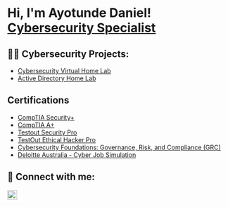 <h1>Hi, I'm Ayotunde Daniel! <br/><a href="https://www.linkedin.com/in/ayotundedaniel/">Cybersecurity Specialist</a>

<h2>👨‍💻 Cybersecurity Projects:</h2>

  - [Cybersecurity Virtual Home Lab](https://github.com/Cyberdan01/Cybersecurity-Virtual-Home-Lab/tree/main)
  - [Active Directory Home Lab](https://github.com/Cyberdan01/ActiveDirectoryLab)

<h2>Certifications</h2>

 - [CompTIA Security+](https://certification.testout.com/verifycert/6-2C6-VLTPDC)
 - [CompTIA A+](https://certification.testout.com/verifycert/6-2C6-VLTPDC)
 - [Testout Security Pro](https://certification.testout.com/verifycert/6-2C6-VLTPDC)
 - [TestOut Ethical Hacker Pro](https://certification.testout.com/verifycert/6-2C6-VMPH34)
 - [Cybersecurity Foundations: Governance, Risk, and Compliance (GRC)](https://www.linkedin.com/learning/certificates/6e345375db9423d6bbbe1d495e438441e8172a62eabadbf461182a211dc31161)
 - [Deloitte Australia - Cyber Job Simulation](https://forage-uploads-prod.s3.amazonaws.com/completion-certificates/9PBTqmSxAf6zZTseP/E9pA6qsdbeyEkp3ti_9PBTqmSxAf6zZTseP_cpkad2NPimzdGwXze_1750191271895_completion_certificate.pdf)
  


<h2> 🤳 Connect with me:</h2>

[<img align="left" alt="Ayotundedaniel | LinkedIn" width="22px" src="https://cdn.jsdelivr.net/npm/simple-icons@v3/icons/linkedin.svg" />][linkedin]

[linkedin]: https://linkedin.com/in/Ayotundedaniel

<!--
**joshmadakor1/joshmadakor1** is a ✨ _special_ ✨ repository because its `README.md` (this file) appears on your GitHub profile.

Here are some ideas to get you started:

- 🔭 I’m currently working on ...
- 🌱 I’m currently learning ...
- 👯 I’m looking to collaborate on ...
- 🤔 I’m looking for help with ...
- 💬 Ask me about ...
- 📫 How to reach me: ...
- 😄 Pronouns: ...
- ⚡ Fun fact: ...
-->
